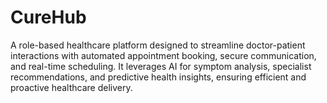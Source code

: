 # CureHub
A role-based healthcare platform designed to streamline doctor-patient interactions with automated appointment booking, secure communication, and real-time scheduling. It leverages AI for symptom analysis, specialist recommendations, and predictive health insights, ensuring efficient and proactive healthcare delivery.
